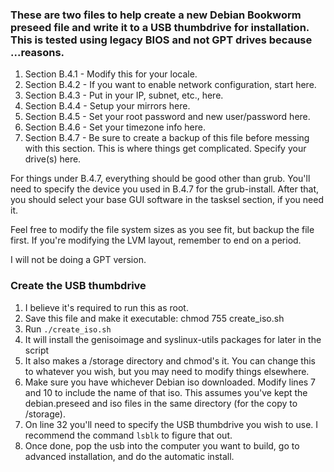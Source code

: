 ### These are two files to help create a new Debian Bookworm preseed file and write it to a USB thumbdrive for installation.  This is tested using legacy BIOS and not GPT drives because ...reasons.

1. Section B.4.1 - Modify this for your locale.
2. Section B.4.2 - If you want to enable network configuration, start here.
3. Section B.4.3 - Put in your IP, subnet, etc., here.
4. Section B.4.4 - Setup your mirrors here.
5. Section B.4.5 - Set your root password and new user/password here.
6. Section B.4.6 - Set your timezone info here.
7. Section B.4.7 - Be sure to create a backup of this file before messing with this section.  This is where things get complicated.  Specify your drive(s) here.


For things under B.4.7, everything should be good other than grub.  You'll need to specify the device you used in B.4.7 for the grub-install.  After that, you should select your base GUI software in the tasksel section, if you need it.

Feel free to modify the file system sizes as you see fit, but backup the file first.  If you're modifying the LVM layout, remember to end on a period.

I will not be doing a GPT version.


### Create the USB thumbdrive

1. I believe it's required to run this as root. 
2. Save this file and make it executable:  chmod 755 create_iso.sh
3. Run `./create_iso.sh`
4. It will install the genisoimage and syslinux-utils packages for later in the script
5. It also makes a /storage directory and chmod's it.  You can change this to whatever you wish, but you may need to modify things elsewhere.
6. Make sure you have whichever Debian iso downloaded.  Modify lines 7 and 10 to include the name of that iso.  This assumes you've kept the debian.preseed and iso files in the same directory (for the copy to /storage).
7. On line 32 you'll need to specify the USB thumbdrive you wish to use.  I recommend the command `lsblk` to figure that out.
8. Once done, pop the usb into the computer you want to build, go to advanced installation, and do the automatic install.
